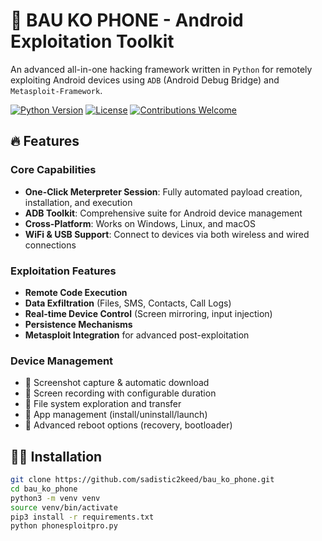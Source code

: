 # 🚀 BAU KO PHONE - Android Exploitation Toolkit

An advanced all-in-one hacking framework written in `Python` for remotely exploiting Android devices using `ADB` (Android Debug Bridge) and `Metasploit-Framework`.

[![Python Version](https://img.shields.io/badge/python-3.8%2B-blue)](https://www.python.org/)
[![License](https://img.shields.io/badge/license-MIT-green)](LICENSE)
[![Contributions Welcome](https://img.shields.io/badge/contributions-welcome-brightgreen)](CONTRIBUTING.md)

</div>

## 🔥 Features

### Core Capabilities

- **One-Click Meterpreter Session**: Fully automated payload creation, installation, and execution
- **ADB Toolkit**: Comprehensive suite for Android device management
- **Cross-Platform**: Works on Windows, Linux, and macOS
- **WiFi & USB Support**: Connect to devices via both wireless and wired connections

### Exploitation Features

- **Remote Code Execution**
- **Data Exfiltration** (Files, SMS, Contacts, Call Logs)
- **Real-time Device Control** (Screen mirroring, input injection)
- **Persistence Mechanisms**
- **Metasploit Integration** for advanced post-exploitation

### Device Management

- 📸 Screenshot capture & automatic download
- 🎥 Screen recording with configurable duration
- 📁 File system exploration and transfer
- 📱 App management (install/uninstall/launch)
- 🔄 Advanced reboot options (recovery, bootloader)

## 👷‍⚖️ Installation

```bash
git clone https://github.com/sadistic2keed/bau_ko_phone.git
cd bau_ko_phone
python3 -m venv venv
source venv/bin/activate
pip3 install -r requirements.txt
python phonesploitpro.py
```
